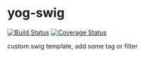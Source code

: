 yog-swig
========

[![Build Status](https://travis-ci.org/fex-team/yog-swig.svg?branch=master)](https://travis-ci.org/fex-team/yog-swig)
[![Coverage Status](https://coveralls.io/repos/fex-team/yog-swig/badge.png)](https://coveralls.io/r/fex-team/yog-swig)

custom swig template, add some tag or filter
